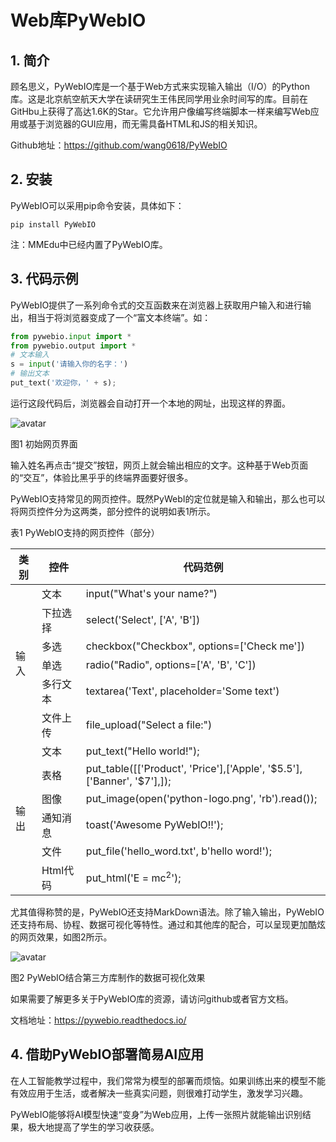 # Web库PyWebIO

## 1. 简介

顾名思义，PyWebIO库是一个基于Web方式来实现输入输出（I/O）的Python库。这是北京航空航天大学在读研究生王伟民同学用业余时间写的库。目前在GitHbu上获得了高达1.6K的Star。它允许用户像编写终端脚本一样来编写Web应用或基于浏览器的GUI应用，而无需具备HTML和JS的相关知识。

Github地址：https://github.com/wang0618/PyWebIO

## 2. 安装

PyWebIO可以采用pip命令安装，具体如下：

```
pip install PyWebIO
```

注：MMEdu中已经内置了PyWebIO库。

## 3. 代码示例

PyWebIO提供了一系列命令式的交互函数来在浏览器上获取用户输入和进行输出，相当于将浏览器变成了一个“富文本终端”。如：

```python
from pywebio.input import *
from pywebio.output import *
# 文本输入
s = input('请输入你的名字：')
# 输出文本
put_text('欢迎你，' + s);
```

运行这段代码后，浏览器会自动打开一个本地的网址，出现这样的界面。

![avatar](../../build/html/_static/pywebio图1.png)

图1 初始网页界面

输入姓名再点击“提交”按钮，网页上就会输出相应的文字。这种基于Web页面的“交互”，体验比黑乎乎的终端界面要好很多。

PyWebIO支持常见的网页控件。既然PyWebI的定位就是输入和输出，那么也可以将网页控件分为这两类，部分控件的说明如表1所示。

表1 PyWebIO支持的网页控件（部分）

<table class="docutils align-default">
    <thead>
        <tr class="row-odd">
            <th class="head">类别</th>
            <th class="head">控件</th>
            <th class="head">代码范例</th>  
		</tr >
    </thead>
    <tbody>
        <tr class="row-even">
            <td rowspan="6">输入</td>
            <td>文本</td>
            <td>input("What's your name?")</td>
        </tr>
        <tr class="row-odd">
            <td>下拉选择</td>
            <td>select('Select', ['A', 'B'])</td>
        </tr>
        <tr class="row-even">
            <td>多选</td>
            <td>checkbox("Checkbox", options=['Check me'])</td>
        </tr>
        <tr class="row-odd">
            <td>单选</td>
            <td>radio("Radio", options=['A', 'B', 'C'])</td>
        </tr>
        <tr class="row-even">
            <td>多行文本</td>
            <td>textarea('Text', placeholder='Some text')</td>
        </tr>
        <tr class="row-odd">
            <td>文件上传</td>
            <td>file_upload("Select a file:")</td>
        </tr>
        <tr class="row-even">
            <td rowspan="6">输出</td>
            <td>文本</td>
            <td>put_text("Hello world!");</td>
        </tr>
        <tr class="row-odd">
            <td>表格</td>
            <td>put_table([['Product', 'Price'],['Apple', '$5.5'], ['Banner', '$7'],]);</td>
        </tr>
        <tr class="row-even">
            <td>图像</td>
            <td>put_image(open('python-logo.png', 'rb').read());</td>
        </tr>
        <tr class="row-odd">
            <td>通知消息</td>
            <td>toast('Awesome PyWebIO!!');</td>
        </tr>
        <tr class="row-even">
            <td>文件</td>
            <td>put_file('hello_word.txt', b'hello word!');</td>
        </tr>
        <tr class="row-odd">
            <td>Html代码</td>
            <td>put_html('E = mc<sup>2</sup>');</td>
        </tr>
    </tbody>
</table>






尤其值得称赞的是，PyWebIO还支持MarkDown语法。除了输入输出，PyWebIO还支持布局、协程、数据可视化等特性。通过和其他库的配合，可以呈现更加酷炫的网页效果，如图2所示。

![avatar](../../build/html/_static/pywebio图2.png)

图2 PyWebIO结合第三方库制作的数据可视化效果

如果需要了解更多关于PyWebIO库的资源，请访问github或者官方文档。

文档地址：https://pywebio.readthedocs.io/

## 4. 借助PyWebIO部署简易AI应用

在人工智能教学过程中，我们常常为模型的部署而烦恼。如果训练出来的模型不能有效应用于生活，或者解决一些真实问题，则很难打动学生，激发学习兴趣。

PyWebIO能够将AI模型快速“变身”为Web应用，上传一张照片就能输出识别结果，极大地提高了学生的学习收获感。